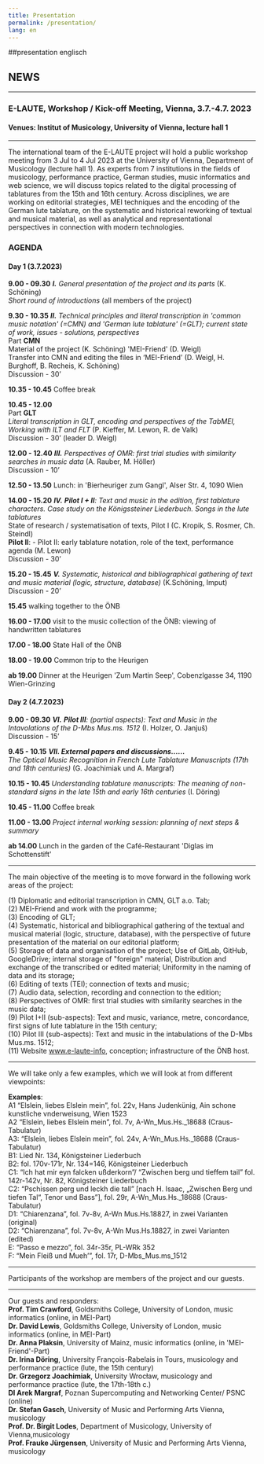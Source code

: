 ```yaml
---
title: Presentation
permalink: /presentation/
lang: en
---
```


##presentation englisch

## NEWS
___
### E-LAUTE, Workshop / Kick-off Meeting, Vienna, 3.7.-4.7. 2023
#### Venues: Institut of Musicology, University of Vienna, lecture hall 1

___
The international team of the E-LAUTE project will hold a public workshop meeting from 3 Jul to 4 Jul 2023 at the University of Vienna, Department of Musicology (lecture hall 1). As experts from 7 institutions in the fields of musicology, performance practice, German studies, music informatics and web science, we will discuss topics related to the digital processing of tablatures from the 15th and 16th century. Across disciplines, we are working on editorial strategies, MEI techniques and the encoding of the German lute tablature, on the systematic and historical reworking of textual and musical material, as well as analytical and representational perspectives in connection with modern technologies. 

### AGENDA  
#### Day 1 (3.7.2023)
**9.00 - 09.30** _**I.** General presentation of the project and its parts_ (K. Schöning)  
_Short round of introductions_ (all members of the project)      

**9.30 - 10.35** _**II.** Technical principles and literal transcription in 'common music notation' (=CMN) and 'German lute tablature' (=GLT); current state of work, issues - solutions, perspectives_   
Part **CMN**  
Material of the project  (K. Schöning)
'MEI-Friend' (D. Weigl)  
Transfer into CMN and editing the files in ‘MEI-Friend’ (D. Weigl, H. Burghoff, B. Recheis, K. Schöning)   
Discussion - 30’  

**10.35 - 10.45** Coffee break    

**10.45 - 12.00**  
Part **GLT**   
_Literal transcription in GLT, encoding and perspectives of the TabMEI, Working with ILT and FLT_ (P. Kieffer, M. Lewon, R. de Valk)  
Discussion - 30’ (leader D. Weigl)   

**12.00 - 12.40** _**III.** Perspectives of OMR: first trial studies with similarity searches in music data_ (A. Rauber, M. Höller)  
Discussion - 10’   

**12.50 - 13.50** Lunch: in 'Bierheuriger zum Gangl', Alser Str. 4, 1090 Wien    

**14.00 - 15.20** _**IV.** **Pilot I + II**: Text and music in the edition, first tablature characters. Case study on the Königssteiner Liederbuch. Songs in the lute tablatures_   
State of research / systematisation of texts, Pilot I (C. Kropik, S. Rosmer, Ch. Steindl)  
**Pilot II**: -	Pilot II: early tablature notation, role of the text, performance agenda (M. Lewon)  
Discussion - 30’  

**15.20 - 15.45** _**V.** Systematic, historical and bibliographical gathering of text and music material (logic, structure, database)_  (K.Schöning, Imput)  
Discussion - 20’  

**15.45** walking together to the ÖNB     

**16.00 - 17.00** visit to the music collection of the ÖNB: viewing of handwritten tablatures   

**17.00 - 18.00** State Hall of the ÖNB   

**18.00 - 19.00** Common trip to the Heurigen  

**ab 19.00**  Dinner at the Heurigen 'Zum Martin Seep', Cobenzlgasse 34, 1190 Wien-Grinzing      

#### Day 2 (4.7.2023)  
**9.00 - 09.30** _**VI.** **Pilot III**: (partial aspects): Text and Music in the Intavolations of the D-Mbs Mus.ms. 1512_ (I. Holzer, O. Janjuš)  
Discussion - 15’  

**9.45 - 10.15** _**VII. External papers and discussions……**_  
_The Optical Music Recognition in French Lute Tablature Manuscripts (17th and 18th centuries)_ (G. Joachimiak und A. Margraf)   

**10.15 - 10.45** _Understanding tablature manuscripts: The meaning of non-standard signs in the late 15th and early 16th centuries_ (I. Döring)   

**10.45 - 11.00** Coffee break       

**11.00 - 13.00** _Project internal working session: planning of next steps & summary_  

**ab 14.00** Lunch in the garden of the Café-Restaurant 'Diglas im Schottenstift'  
___
The main objective of the meeting is to move forward in the following work areas of the project:  

(1) Diplomatic and editorial transcription in CMN, GLT a.o. Tab;  
(2) MEI-Friend and work with the programme;  
(3) Encoding of GLT;  
(4) Systematic, historical and bibliographical gathering of the textual and musical material (logic, structure, database), with the perspective of future presentation of the material on our editorial platform;  
(5) Storage of data and organisation of the project; Use of GitLab, GitHub, GoogleDrive; internal storage of "foreign" material, Distribution and exchange of the transcribed or edited material; Uniformity in the naming of data and its storage;    
(6) Editing of texts (TEI); connection of texts and music;  
(7) Audio data, selection, recording and connection to the edition;   
(8) Perspectives of OMR: first trial studies with similarity searches in the music data;  
(9) Pilot I+II (sub-aspects): Text and music, variance, metre, concordance, first signs of lute tablature in the 15th century;   
(10) Pilot III (sub-aspects): Text and music in the intabulations of the D-Mbs Mus.ms. 1512;  
(11) Website www.e-laute-info, conception; infrastructure of the ÖNB host.    
___
We will take only a few examples, which we will look at from different viewpoints:    

**Examples**:  
A1 “Elslein, liebes Elslein mein”, fol. 22v, Hans Judenkünig, Ain schone kunstliche vnderweisung, Wien 1523  
A2 “Elslein, liebes Elslein mein”, fol. 7v, A-Wn_Mus.Hs._18688 (Craus-Tabulatur)  
A3: “Elslein, liebes Elslein mein”, fol. 24v, A-Wn_Mus.Hs._18688 (Craus-Tabulatur)  
B1: Lied Nr. 134, Königsteiner Liederbuch  
B2: fol. 170v-171r, Nr. 134=146, Königsteiner Liederbuch  
C1: “Ich hat mir eyn falcken ußderkorn”/ “Zwischen berg und tieffem tail” fol. 142r-142v, Nr. 82, Königsteiner Liederbuch  
C2: “Pschissen perg und leckh die tall” [nach H. Isaac, „Zwischen Berg und tiefen Tal“, Tenor und Bass”], fol. 29r, A-Wn_Mus.Hs._18688 (Craus-Tabulatur)  
D1: “Chiarenzana”, fol. 7v-8v, A-Wn Mus.Hs.18827, in zwei Varianten (original)  
D2:  “Chiarenzana”, fol. 7v-8v, A-Wn Mus.Hs.18827, in zwei Varianten (edited)  
E: “Passo e mezzo”, fol. 34r-35r, PL-WRk 352   
F: “Mein Fleiß und Mueh’”, fol. 17r, D-Mbs_Mus.ms_1512 
___
Participants of the workshop are members of the project and our guests.
___
Our guests and responders:  
**Prof. Tim Crawford**, Goldsmiths College, University of  London, music informatics (online, in MEI-Part)  
**Dr. David Lewis**, Goldsmiths College, University of  London, music informatics (online, in MEI-Part)  
**Dr. Anna Plaksin**, University of Mainz, music informatics (online, in 'MEI-Friend'-Part)  
**Dr. Irina Döring**, University François-Rabelais in Tours, musicology and performance practice (lute, the 15th century)    
**Dr. Grzegorz Joachimiak**, University Wrocław, musicology and performance practice (lute, the 17th-18th c.)  
**DI Arek Margraf**, Poznan Supercomputing and Networking Center/ PSNC (online)  
**Dr. Stefan Gasch**, University of Music and Performing Arts Vienna, musicology  
**Prof. Dr. Birgit Lodes**, Department of Musicology, University of Vienna,musicology   
**Prof. Frauke Jürgensen**, University of Music and Performing Arts Vienna, musicology  
